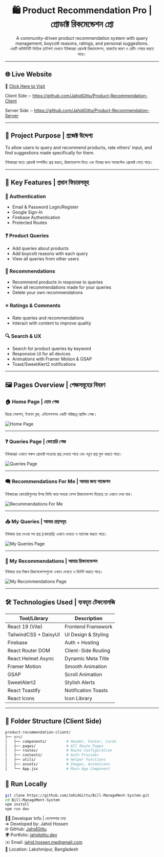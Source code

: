 <h1 align="center">🛍️ Product Recommendation Pro | প্রোডাক্ট রিকমেন্ডেশন প্রো</h1>

<p align="center">
A community-driven product recommendation system with query management, boycott reasons, ratings, and personal suggestions.
<br>
একটি কমিউনিটি ভিত্তিক প্ল্যাটফর্ম যেখানে ইউজাররা প্রোডাক্ট রিকমেন্ডেশন, বয়কটের কারণ ও রেটিং শেয়ার করতে পারে।
</p>

<hr>

## 🌐 Live Website

🔗 <a href="https://product-recommendation-pro.web.app/" target="_blank">Click Here to Visit</a>

Client Side :-  https://github.com/JahidGittu/Product-Recommendation-Client

Server Side :- https://github.com/JahidGittu/Product-Recommendation-Server



---

## 🎯 Project Purpose | প্রজেক্ট উদ্দেশ্য

To allow users to query and recommend products, rate others’ input, and find suggestions made specifically for them.

ইউজাররা যাতে প্রোডাক্ট সম্পর্কিত প্রশ্ন করতে, রিকমেন্ডেশন দিতে এবং নিজের জন্য সাজেস্টেড প্রোডাক্ট পেতে পারে।

---

## 🚀 Key Features | প্রধান ফিচারসমূহ

### 🔐 Authentication
- Email & Password Login/Register
- Google Sign-In
- Firebase Authentication
- Protected Routes

### ❓ Product Queries
- Add queries about products
- Add boycott reasons with each query
- View all queries from other users

### 💬 Recommendations
- Recommend products in response to queries
- View all recommendations made for your queries
- Delete your own recommendations

### ⭐ Ratings & Comments
- Rate queries and recommendations
- Interact with content to improve quality

### 🔍 Search & UX
- Search for product queries by keyword
- Responsive UI for all devices
- Animations with Framer Motion & GSAP
- Toast/SweetAlert2 notifications

---

## 🖼️ Pages Overview | পেজসমূহের বিবরণ

### 🏠 Home Page | হোম পেজ
হিরো সেকশন, ইনফো ব্লক, এনিমেশনসহ একটি পরিচ্ছন্ন ল্যান্ডিং পেজ।

<img src="./screenshots/home.png" alt="Home Page" />

---

### ❓ Queries Page | কোয়েরি পেজ
ইউজাররা এখানে সকল প্রোডাক্ট সংক্রান্ত প্রশ্ন দেখতে পারে এবং নতুন প্রশ্ন যুক্ত করতে পারে।

<img src="./screenshots/queries.png" alt="Queries Page" />

---

### 🗨️ Recommendations For Me | আমার জন্য সাজেশন
ইউজারের কোয়েরিগুলোর উপর ভিত্তি করে অন্যরা যেসব রিকমেন্ডেশন দিয়েছে তা এখানে দেখা যায়।

<img src="./screenshots/recommendations-for-me.png" alt="Recommendations For Me" />

---

### 📥 My Queries | আমার প্রশ্নসমূহ
ইউজার তার দেওয়া সব প্রশ্ন (কোয়েরি) এখানে দেখতে ও ম্যানেজ করতে পারে।

<img src="./screenshots/my-queries.png" alt="My Queries Page" />

---

### 📝 My Recommendations | আমার রিকমেন্ডেশন
ইউজার তার নিজস্ব রিকমেন্ডেশনগুলো এখানে দেখতে ও ডিলিট করতে পারে।

<img src="./screenshots/my-recommendations.png" alt="My Recommendations Page" />

---

## 🛠️ Technologies Used | ব্যবহৃত টেকনোলজি

| Tool/Library             | Description                         |
|--------------------------|-------------------------------------|
| React 19 (Vite)          | Frontend Framework                  |
| TailwindCSS + DaisyUI    | UI Design & Styling                 |
| Firebase                 | Auth + Hosting                      |
| React Router DOM         | Client-Side Routing                 |
| React Helmet Async       | Dynamic Meta Title                  |
| Framer Motion            | Smooth Animation                    |
| GSAP                     | Scroll Animation                    |
| SweetAlert2              | Stylish Alerts                      |
| React Toastify           | Notification Toasts                 |
| React Icons              | Icon Library                        |

---

## 📁 Folder Structure (Client Side)

```bash
product-recommendation-client/
├── src/
│   ├── components/         # Header, Footer, Cards
│   ├── pages/              # All Route Pages
│   ├── routes/             # Route Configuration
│   ├── contexts/           # Auth Provider
│   ├── utils/              # Helper Functions
│   ├── assets/             # Images, Animations
│   └── App.jsx             # Main App Component
```


## 🧭 Run Locally 

```bash
git clone https://github.com/JahidGittu/Bill-ManageMent-System.git
cd Bill-ManageMent-System
npm install
npm run dev
```

👨‍💻 Developer Info | ডেভেলপার তথ্য </br>
 => Developed by: Jahid Hossen </br>
🌐 GitHub: [JahidGittu](https://github.com/JahidGittu) </br>
🌍 Portfolio: <a href="http://jahid-portfolio.surge.sh/" target="_blank">jahidgittu.dev</a> </br>
✉️ Email: jahid.hossen.me@gmail.com </br>
📍 Location: Lakshmipur, Bangladesh
